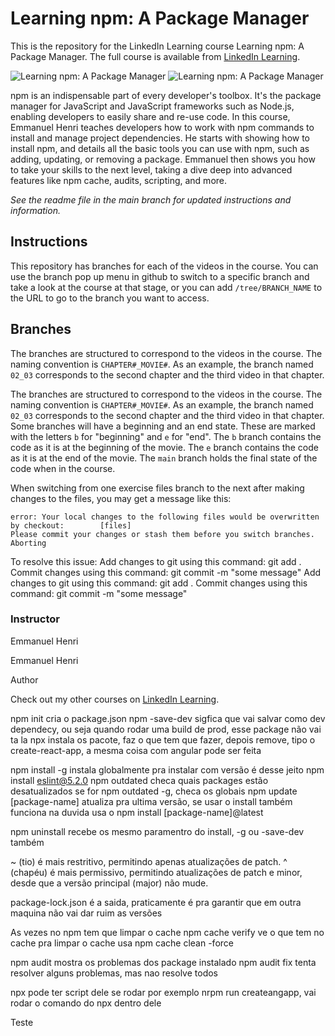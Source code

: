# Learning npm: A Package Manager

This is the repository for the LinkedIn Learning course Learning npm: A Package Manager. The full course is available from [LinkedIn Learning][lil-course-url].

![Learning npm: A Package Manager][lil-thumbnail-url]
![Learning npm: A Package Manager][lil-thumbnail-url]

npm is an indispensable part of every developer's toolbox. It's the package manager for JavaScript and JavaScript frameworks such as Node.js, enabling developers to easily share and re-use code. In this course, Emmanuel Henri teaches developers how to work with npm commands to install and manage project dependencies. He starts with showing how to install npm, and details all the basic tools you can use with npm, such as adding, updating, or removing a package. Emmanuel then shows you how to take your skills to the next level, taking a dive deep into advanced features like npm cache, audits, scripting, and more.

_See the readme file in the main branch for updated instructions and information._

## Instructions

This repository has branches for each of the videos in the course. You can use the branch pop up menu in github to switch to a specific branch and take a look at the course at that stage, or you can add `/tree/BRANCH_NAME` to the URL to go to the branch you want to access.

## Branches

The branches are structured to correspond to the videos in the course. The naming convention is `CHAPTER#_MOVIE#`. As an example, the branch named `02_03` corresponds to the second chapter and the third video in that chapter.

The branches are structured to correspond to the videos in the course. The naming convention is `CHAPTER#_MOVIE#`. As an example, the branch named `02_03` corresponds to the second chapter and the third video in that chapter.
Some branches will have a beginning and an end state. These are marked with the letters `b` for "beginning" and `e` for "end". The `b` branch contains the code as it is at the beginning of the movie. The `e` branch contains the code as it is at the end of the movie. The `main` branch holds the final state of the code when in the course.

When switching from one exercise files branch to the next after making changes to the files, you may get a message like this:

    error: Your local changes to the following files would be overwritten by checkout:        [files]
    Please commit your changes or stash them before you switch branches.
    Aborting

To resolve this issue:
Add changes to git using this command: git add .
Commit changes using this command: git commit -m "some message"
Add changes to git using this command: git add .
Commit changes using this command: git commit -m "some message"

### Instructor

Emmanuel Henri

Emmanuel Henri

Author

Check out my other courses on [LinkedIn Learning](https://www.linkedin.com/learning/instructors/emmanuel-henri).

[lil-course-url]: https://www.linkedin.com/learning/learning-npm-a-package-manager?dApp=59033956
[lil-thumbnail-url]: https://media.licdn.com/dms/image/C560DAQF6xNNOUO2ZwQ/learning-public-crop_288_512/0/1678465785599?e=2147483647&v=beta&t=INjO7_K3vfBFPnr7LP3QDkABNI2O9yUJvAuOaYP2xoY

npm init cria o package.json
npm -save-dev sigfica que vai salvar como dev dependecy, ou seja quando
rodar uma build de prod, esse package não vai ta la
npx instala os pacote, faz o que tem que fazer, depois remove, tipo o create-react-app, a mesma coisa com angular pode ser feita

npm install -g instala globalmente
pra instalar com versão é desse jeito npm install eslint@5.2.0
npm outdated checa quais packages estão desatualizados
se for npm outdated -g, checa os globais
npm update [package-name] atualiza pra ultima versão, se usar o install também funciona
na duvida usa o npm install [package-name]@latest

npm uninstall recebe os mesmo paramentro do install, -g ou -save-dev também

~ (tio) é mais restritivo, permitindo apenas atualizações de patch.
^ (chapéu) é mais permissivo, permitindo atualizações de patch e minor, desde que a versão principal (major) não mude.

package-lock.json é a saida, praticamente é pra garantir que em outra maquina não vai dar ruim as versões

As vezes no npm tem que limpar o cache
npm cache verify ve o que tem no cache
pra limpar o cache usa npm cache clean -force

npm audit mostra os problemas dos package instalado
npm audit fix tenta resolver alguns problemas, mas nao resolve todos

npx pode ter script dele
se rodar por exemplo nrpm run createangapp, vai rodar o comando do npx dentro dele

Teste
